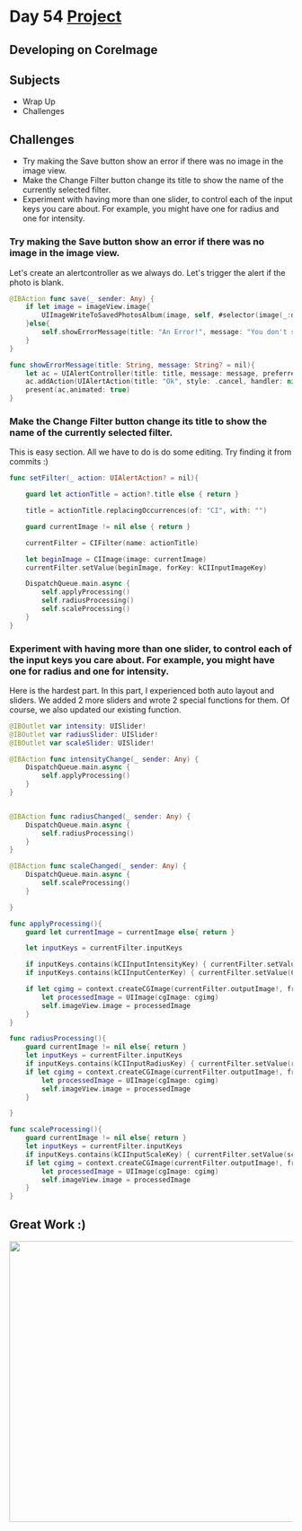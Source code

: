 # Day 54 <a href="https://github.com/devmehmetates/365-day-of-code/tree/main/Project/Day52-54/Day52-54"> Project </a>

## Developing on CoreImage

## Subjects

+ Wrap Up
+ Challenges

## Challenges

+ Try making the Save button show an error if there was no image in the image view.
+ Make the Change Filter button change its title to show the name of the currently selected filter.
+ Experiment with having more than one slider, to control each of the input keys you care about. For example, you might have one for radius and one for intensity.


### Try making the Save button show an error if there was no image in the image view.
Let's create an alertcontroller as we always do. Let's trigger the alert if the photo is blank.
```swift
@IBAction func save(_ sender: Any) {
    if let image = imageView.image{
        UIImageWriteToSavedPhotosAlbum(image, self, #selector(image(_:didFinishSavingWithError:contextInfo:)), nil)
    }else{
        self.showErrorMessage(title: "An Error!", message: "You don't select any image.\nPlease try again after choice a image by photo library.")
    }
}
```
```swift
func showErrorMessage(title: String, message: String? = nil){
    let ac = UIAlertController(title: title, message: message, preferredStyle: .alert)
    ac.addAction(UIAlertAction(title: "Ok", style: .cancel, handler: nil))
    present(ac,animated: true)
}
```

### Make the Change Filter button change its title to show the name of the currently selected filter.
This is easy section. All we have to do is do some editing. Try finding it from commits :)
```swift
func setFilter(_ action: UIAlertAction? = nil){

    guard let actionTitle = action?.title else { return }

    title = actionTitle.replacingOccurrences(of: "CI", with: "")

    guard currentImage != nil else { return }

    currentFilter = CIFilter(name: actionTitle)

    let beginImage = CIImage(image: currentImage)
    currentFilter.setValue(beginImage, forKey: kCIInputImageKey)

    DispatchQueue.main.async {
        self.applyProcessing()
        self.radiusProcessing()
        self.scaleProcessing()
    }
}
```

### Experiment with having more than one slider, to control each of the input keys you care about. For example, you might have one for radius and one for intensity.
Here is the hardest part. In this part, I experienced both auto layout and sliders. We added 2 more sliders and wrote 2 special functions for them. Of course, we also updated our existing function.
```swift
@IBOutlet var intensity: UISlider!
@IBOutlet var radiusSlider: UISlider!
@IBOutlet var scaleSlider: UISlider!
```

```swift
@IBAction func intensityChange(_ sender: Any) {
    DispatchQueue.main.async {
        self.applyProcessing()
    }
}


@IBAction func radiusChanged(_ sender: Any) {
    DispatchQueue.main.async {
        self.radiusProcessing()
    }
}

@IBAction func scaleChanged(_ sender: Any) {
    DispatchQueue.main.async {
        self.scaleProcessing()
    }

}
```
```swift
func applyProcessing(){
    guard let currentImage = currentImage else{ return }

    let inputKeys = currentFilter.inputKeys

    if inputKeys.contains(kCIInputIntensityKey) { currentFilter.setValue(intensity.value, forKey: kCIInputIntensityKey) }
    if inputKeys.contains(kCIInputCenterKey) { currentFilter.setValue(CIVector(x: currentImage.size.width / 2, y: currentImage.size.height / 2), forKey: kCIInputCenterKey) }

    if let cgimg = context.createCGImage(currentFilter.outputImage!, from: currentFilter.outputImage!.extent) {
        let processedImage = UIImage(cgImage: cgimg)
        self.imageView.image = processedImage
    }
}

func radiusProcessing(){
    guard currentImage != nil else{ return }
    let inputKeys = currentFilter.inputKeys
    if inputKeys.contains(kCIInputRadiusKey) { currentFilter.setValue(radiusSlider.value * 200, forKey: kCIInputRadiusKey) }
    if let cgimg = context.createCGImage(currentFilter.outputImage!, from: currentFilter.outputImage!.extent) {
        let processedImage = UIImage(cgImage: cgimg)
        self.imageView.image = processedImage
    }

}

func scaleProcessing(){
    guard currentImage != nil else{ return }
    let inputKeys = currentFilter.inputKeys
    if inputKeys.contains(kCIInputScaleKey) { currentFilter.setValue(scaleSlider.value * 10, forKey: kCIInputScaleKey) }
    if let cgimg = context.createCGImage(currentFilter.outputImage!, from: currentFilter.outputImage!.extent) {
        let processedImage = UIImage(cgImage: cgimg)
        self.imageView.image = processedImage
    }
}
```

## Great Work :)

<img src="https://c.tenor.com/Bpv9wTLKMskAAAAC/computer-nerds.gif" width="700" height="500"/>


